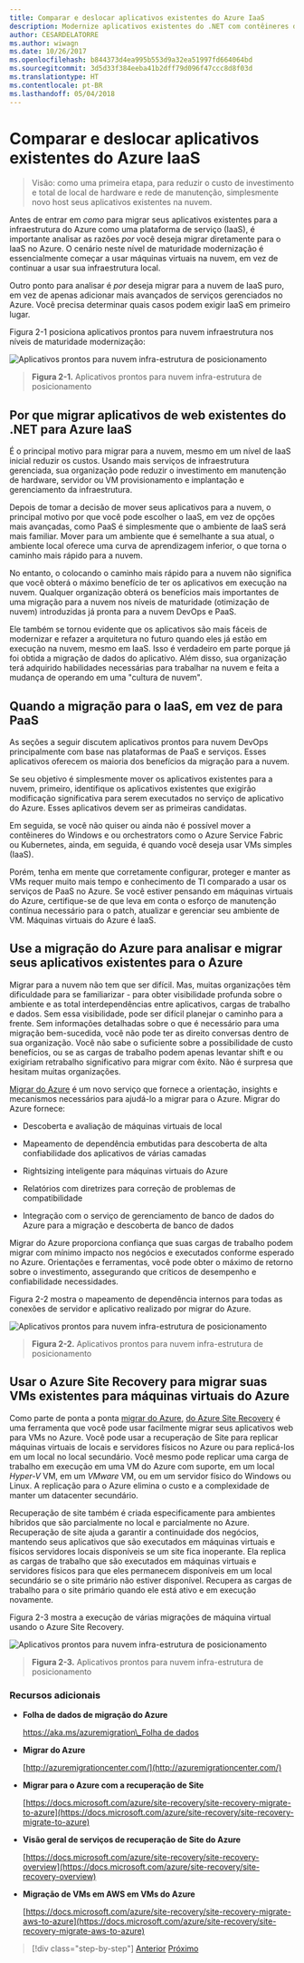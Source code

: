 ```yaml
---
title: Comparar e deslocar aplicativos existentes do Azure IaaS
description: Modernize aplicativos existentes do .NET com contêineres do Windows e de nuvem do Azure.
author: CESARDELATORRE
ms.author: wiwagn
ms.date: 10/26/2017
ms.openlocfilehash: b844373d4ea995b553d9a32ea51997fd664064bd
ms.sourcegitcommit: 3d5d33f384eeba41b2dff79d096f47ccc8d8f03d
ms.translationtype: HT
ms.contentlocale: pt-BR
ms.lasthandoff: 05/04/2018
---
```

# <a name="lift-and-shift-existing-apps-azure-iaas"></a>Comparar e deslocar aplicativos existentes do Azure IaaS

> Visão: como uma primeira etapa, para reduzir o custo de investimento e total de local de hardware e rede de manutenção, simplesmente novo host seus aplicativos existentes na nuvem.

Antes de entrar em *como* para migrar seus aplicativos existentes para a infraestrutura do Azure como uma plataforma de serviço (IaaS), é importante analisar as razões *por* você deseja migrar diretamente para o IaaS no Azure. O cenário neste nível de maturidade modernização é essencialmente começar a usar máquinas virtuais na nuvem, em vez de continuar a usar sua infraestrutura local.

Outro ponto para analisar é *por* deseja migrar para a nuvem de IaaS puro, em vez de apenas adicionar mais avançados de serviços gerenciados no Azure. Você precisa determinar quais casos podem exigir IaaS em primeiro lugar.

Figura 2-1 posiciona aplicativos prontos para nuvem infraestrutura nos níveis de maturidade modernização:

![Aplicativos prontos para nuvem infra-estrutura de posicionamento](./media/image2-1.png)

> **Figura 2-1.** Aplicativos prontos para nuvem infra-estrutura de posicionamento

## <a name="why-migrate-existing-net-web-applications-to-azure-iaas"></a>Por que migrar aplicativos de web existentes do .NET para Azure IaaS

É o principal motivo para migrar para a nuvem, mesmo em um nível de IaaS inicial reduzir os custos. Usando mais serviços de infraestrutura gerenciada, sua organização pode reduzir o investimento em manutenção de hardware, servidor ou VM provisionamento e implantação e gerenciamento da infraestrutura.

Depois de tomar a decisão de mover seus aplicativos para a nuvem, o principal motivo por que você pode escolher o IaaS, em vez de opções mais avançadas, como PaaS é simplesmente que o ambiente de IaaS será mais familiar. Mover para um ambiente que é semelhante a sua atual, o ambiente local oferece uma curva de aprendizagem inferior, o que torna o caminho mais rápido para a nuvem.

No entanto, o colocando o caminho mais rápido para a nuvem não significa que você obterá o máximo benefício de ter os aplicativos em execução na nuvem. Qualquer organização obterá os benefícios mais importantes de uma migração para a nuvem nos níveis de maturidade (otimização de nuvem) introduzidas já pronta para a nuvem DevOps e PaaS.

Ele também se tornou evidente que os aplicativos são mais fáceis de modernizar e refazer a arquitetura no futuro quando eles já estão em execução na nuvem, mesmo em IaaS. Isso é verdadeiro em parte porque já foi obtida a migração de dados do aplicativo. Além disso, sua organização terá adquirido habilidades necessárias para trabalhar na nuvem e feita a mudança de operando em uma "cultura de nuvem".

## <a name="when-to-migrate-to-iaas-instead-of-to-paas"></a>Quando a migração para o IaaS, em vez de para PaaS

As seções a seguir discutem aplicativos prontos para nuvem DevOps principalmente com base nas plataformas de PaaS e serviços. Esses aplicativos oferecem os maioria dos benefícios da migração para a nuvem.

Se seu objetivo é simplesmente mover os aplicativos existentes para a nuvem, primeiro, identifique os aplicativos existentes que exigirão modificação significativa para serem executados no serviço de aplicativo do Azure. Esses aplicativos devem ser as primeiras candidatas.

Em seguida, se você não quiser ou ainda não é possível mover a contêineres do Windows e ou orchestrators como o Azure Service Fabric ou Kubernetes, ainda, em seguida, é quando você deseja usar VMs simples (IaaS).

Porém, tenha em mente que corretamente configurar, proteger e manter as VMs requer muito mais tempo e conhecimento de TI comparado a usar os serviços de PaaS no Azure. Se você estiver pensando em máquinas virtuais do Azure, certifique-se de que leva em conta o esforço de manutenção contínua necessário para o patch, atualizar e gerenciar seu ambiente de VM. Máquinas virtuais do Azure é IaaS.

## <a name="use-azure-migrate-to-analyze-and-migrate-your-existing-applications-to-azure"></a>Use a migração do Azure para analisar e migrar seus aplicativos existentes para o Azure

Migrar para a nuvem não tem que ser difícil. Mas, muitas organizações têm dificuldade para se familiarizar - para obter visibilidade profunda sobre o ambiente e as total interdependências entre aplicativos, cargas de trabalho e dados. Sem essa visibilidade, pode ser difícil planejar o caminho para a frente. Sem informações detalhadas sobre o que é necessário para uma migração bem-sucedida, você não pode ter as direito conversas dentro de sua organização. Você não sabe o suficiente sobre a possibilidade de custo benefícios, ou se as cargas de trabalho podem apenas levantar shift e ou exigiriam retrabalho significativo para migrar com êxito. Não é surpresa que hesitam muitas organizações.

[Migrar do Azure](https://aka.ms/azuremigrate) é um novo serviço que fornece a orientação, insights e mecanismos necessários para ajudá-lo a migrar para o Azure. Migrar do Azure fornece:

- Descoberta e avaliação de máquinas virtuais de local

- Mapeamento de dependência embutidas para descoberta de alta confiabilidade dos aplicativos de várias camadas

- Rightsizing inteligente para máquinas virtuais do Azure

- Relatórios com diretrizes para correção de problemas de compatibilidade

- Integração com o serviço de gerenciamento de banco de dados do Azure para a migração e descoberta de banco de dados

Migrar do Azure proporciona confiança que suas cargas de trabalho podem migrar com mínimo impacto nos negócios e executados conforme esperado no Azure. Orientações e ferramentas, você pode obter o máximo de retorno sobre o investimento, assegurando que críticos de desempenho e confiabilidade necessidades.

Figura 2-2 mostra o mapeamento de dependência internos para todas as conexões de servidor e aplicativo realizado por migrar do Azure.

![Aplicativos prontos para nuvem infra-estrutura de posicionamento](./media/image2-2.png)

> **Figura 2-2.** Aplicativos prontos para nuvem infra-estrutura de posicionamento

## <a name="use-azure-site-recovery-to-migrate-your-existing-vms-to-azure-vms"></a>Usar o Azure Site Recovery para migrar suas VMs existentes para máquinas virtuais do Azure

Como parte de ponta a ponta [migrar do Azure](https://aka.ms/azuremigrate), [do Azure Site Recovery](https://docs.microsoft.com/azure/site-recovery/site-recovery-overview) é uma ferramenta que você pode usar facilmente migrar seus aplicativos web para VMs no Azure. Você pode usar a recuperação de Site para replicar máquinas virtuais de locais e servidores físicos no Azure ou para replicá-los em um local no local secundário. Você mesmo pode replicar uma carga de trabalho em execução em uma VM do Azure com suporte, em um local *Hyper-V* VM, em um *VMware* VM, ou em um servidor físico do Windows ou Linux. A replicação para o Azure elimina o custo e a complexidade de manter um datacenter secundário.

Recuperação de site também é criada especificamente para ambientes híbridos que são parcialmente no local e parcialmente no Azure. Recuperação de site ajuda a garantir a continuidade dos negócios, mantendo seus aplicativos que são executados em máquinas virtuais e físicos servidores locais disponíveis se um site fica inoperante. Ela replica as cargas de trabalho que são executados em máquinas virtuais e servidores físicos para que eles permanecem disponíveis em um local secundário se o site primário não estiver disponível. Recupera as cargas de trabalho para o site primário quando ele está ativo e em execução novamente.

Figura 2-3 mostra a execução de várias migrações de máquina virtual usando o Azure Site Recovery.

![Aplicativos prontos para nuvem infra-estrutura de posicionamento](./media/image2-3.png)

> **Figura 2-3.** Aplicativos prontos para nuvem infra-estrutura de posicionamento

### <a name="additional-resources"></a>Recursos adicionais

- **Folha de dados de migração do Azure**

    [https://aka.ms/azuremigration\_Folha de dados](https://aka.ms/azuremigration\_datasheet)

- **Migrar do Azure**

    [http://azuremigrationcenter.com/](http://azuremigrationcenter.com/)

- **Migrar para o Azure com a recuperação de Site**

    [https://docs.microsoft.com/azure/site-recovery/site-recovery-migrate-to-azure](https://docs.microsoft.com/azure/site-recovery/site-recovery-migrate-to-azure)

- **Visão geral de serviços de recuperação de Site do Azure**

    [https://docs.microsoft.com/azure/site-recovery/site-recovery-overview](https://docs.microsoft.com/azure/site-recovery/site-recovery-overview)

- **Migração de VMs em AWS em VMs do Azure**

    [https://docs.microsoft.com/azure/site-recovery/site-recovery-migrate-aws-to-azure](https://docs.microsoft.com/azure/site-recovery/site-recovery-migrate-aws-to-azure)

>[!div class="step-by-step"]
[Anterior](index.md)
[Próximo](migrate-your-relational-databases-to-azure.md)
